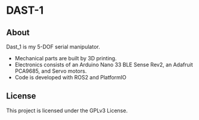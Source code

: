 # DAST-1

## About
Dast_1 is my 5-DOF serial manipulator.
* Mechanical parts are built by 3D printing.
* Electronics consists of an Arduino Nano 33 BLE Sense Rev2, an Adafruit PCA9685, and Servo motors.
* Code is developed with ROS2 and PlatformIO


## License
This project is licensed under the GPLv3 License.
